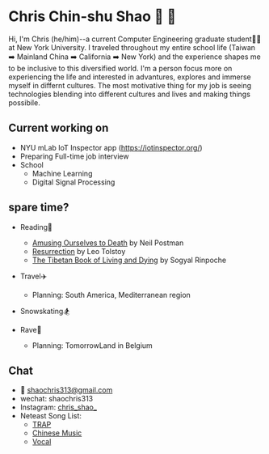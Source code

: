# Chris Chin-shu Shao :deciduous_tree: :deciduous_tree:

Hi, I'm Chris (he/him)--a current Computer Engineering graduate student:man_student: at New York University. I traveled throughout my entire school life (Taiwan :arrow_right: Mainland China :arrow_right: California :arrow_right: New York) and the experience shapes me to be inclusive to this diversified world. I'm a person focus more on experiencing the life and interested in advantures, explores and immerse myself in differnt cultures. The most motivative thing for my job is seeing technologies blending into different cultures and lives and making things possibile.



## Current working on

- NYU mLab IoT Inspector app (https://iotinspector.org/)
- Preparing Full-time job interview
- School
  - Machine Learning
  - Digital Signal Processing




## spare time?

- Reading:book:
  - [Amusing Ourselves to Death](https://en.wikipedia.org/wiki/Amusing_Ourselves_to_Death) by Neil Postman
  - [Resurrection](https://en.wikipedia.org/wiki/Resurrection_(novel)) by Leo Tolstoy
  - [The Tibetan Book of Living and Dying](https://en.wikipedia.org/wiki/The_Tibetan_Book_of_Living_and_Dying) by Sogyal Rinpoche
  
- Travel:airplane:
  - Planning: South America, Mediterranean region
- Snowskating:snowboarder:
- Rave:sparkler:
  - Planning: TomorrowLand in Belgium





## Chat

- :email: shaochris313@gmail.com
- wechat: shaochris313
- Instagram: [chris_shao_](https://www.instagram.com/chris_shao_/)
- Neteast Song List:
  - [TRAP](https://music.163.com/#/my/m/music/playlist?id=1992764918)
  - [Chinese Music](https://music.163.com/#/my/m/music/playlist?id=519295158)
  - [Vocal](https://music.163.com/#/my/m/music/playlist?id=706609609)
